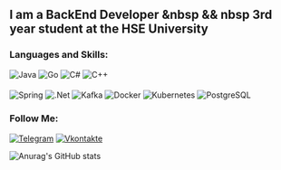 <!--![Header](https://github.com/AchekSlime/AchekSlime/blob/master/assets/header.jpg)-->

## I am a BackEnd Developer &nbsp && nbsp 3rd year student at the HSE University

### Languages and Skills:
![Java](https://img.shields.io/badge/-Java-090909?style=for-the-badge&logo=Java&logoColor=47C5FB)
![Go](https://img.shields.io/badge/-Go-090909?style=for-the-badge&logo=Go&logoColor=47C5FB)
![C#](https://img.shields.io/badge/-С%23-090909?style=for-the-badge&logo=csharp&logoColor=47C5FB)
![C++](https://img.shields.io/badge/-c%2b%2b-090909?style=for-the-badge&logo=cplusplus&logoColor=47C5FB)

####
![Spring](https://img.shields.io/badge/-Spring-090909?style=for-the-badge&logo=Spring&logoColor=47C5FB)
![.Net](https://img.shields.io/badge/-.net-090909?style=for-the-badge&logo=.ne&logoColor=47C5FB)
![Kafka](https://img.shields.io/badge/-Kafka-090909?style=for-the-badge&logo=ApacheKafka&logoColor=47C5FB)
![Docker](https://img.shields.io/badge/-Docker-090909?style=for-the-badge&logo=Docker&logoColor=47C5FB)
![Kubernetes](https://img.shields.io/badge/-Kubernetes-090909?style=for-the-badge&logo=kubernetes&logoColor=47C5FB)
![PostgreSQL](https://img.shields.io/badge/-PostgreSQL-090909?style=for-the-badge&logo=PostgreSQL&logoColor=47C5FB)

### Follow Me:
[![Telegram](https://img.shields.io/badge/-telegram-090909?style=for-the-badge&logo=telegram&logoColor=47C5FB)](https://t.me/impsface)
[![Vkontakte](https://img.shields.io/badge/-Vkontakte-090909?style=for-the-badge&logo=Vk&logoColor=47C5FB)](https://vk.com/achekslime)

![Anurag's GitHub stats](https://github-readme-stats.vercel.app/api?username=AchekSlime&show_icons=true&theme=react&layout=compact)

<!--
**AchekSlime/AchekSlime** is a ✨ _special_ ✨ repository because its `README.md` (this file) appears on your GitHub profile.

Here are some ideas to get you started:

- 🔭 I’m currently working on ...
- 🌱 I’m currently learning ...
- 👯 I’m looking to collaborate on ...
- 🤔 I’m looking for help with ...
- 💬 Ask me about ...
- 📫 How to reach me: ...
- 😄 Pronouns: ...
- ⚡ Fun fact: ...
-->
